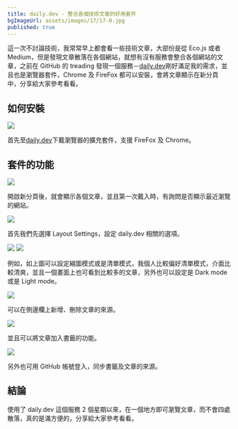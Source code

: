 ```yaml
---
title: daily.dev - 整合各個技術文章的好用套件
bgImageUrl: assets/images/17/17-0.jpg
published: true
---
```


這一次不討論技術，我常常早上都會看一些技術文章，大部份是從 Eco.js 或者 Medium，但是發現文章散落在各個網站，就想有沒有服務會整合各個網站的文章，之前在 GitHub 的 treading 發現一個服務－[daily.dev](https://daily.dev/)剛好滿足我的需求，並且也是瀏覽器套件，Chrome 及 FireFox 都可以安裝，會將文章顯示在新分頁中，分享給大家參考看看。

## 如何安裝

<img class="img-responsive" src="assets/images/17/17-01.png">

首先至[daily.dev](https://daily.dev/)下戴瀏覽器的擴充套件，支援 FireFox 及 Chrome。

## 套件的功能

<img class="img-responsive" src="assets/images/17/17-02.png">

開啟新分頁後，就會顯示各個文章，並且第一次戴入時，有詢問是否顯示最近瀏覽的網站。

<img class="img-responsive" src="assets/images/17/17-03.png">

首先我們先選擇 Layout Settings，設定 daily.dev 相關的選項。

<img class="img-responsive" src="assets/images/17/17-04.png">
<img class="img-responsive" src="assets/images/17/17-05.png">

例如，如上圖可以設定縮圖模式或是清單模式，我個人比較偏好清單模式，介面比較清爽，並且一個畫面上也可看到比較多的文章，另外也可以設定是 Dark mode 或是 Light mode。

<img class="img-responsive" src="assets/images/17/17-06.png">

可以在側邊欄上新增、刪除文章的來源。

<img class="img-responsive" src="assets/images/17/17-07.png">

並且可以將文章加入書籤的功能。

<img class="img-responsive" src="assets/images/17/17-08.png">

另外也可用 GitHub 帳號登入，同步書籤及文章的來源。

## 結論

使用了 daily.dev 這個服務 2 個星期以來，在一個地方即可瀏覽文章，而不會四處散落，真的是滿方便的，分享給大家參考看看。
